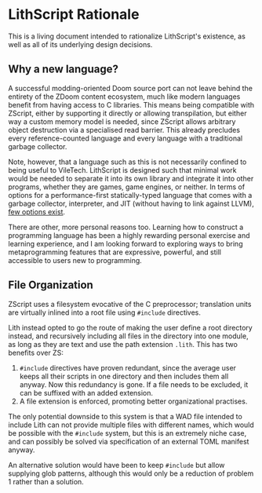 # LithScript Rationale

This is a living document intended to rationalize LithScript's existence, as well as all of its underlying design decisions.

## Why a new language?

A successful modding-oriented Doom source port can not leave behind the entirety of the ZDoom content ecosystem, much like modern languages benefit from having access to  C libraries. This means being compatible with ZScript, either by supporting it directly or allowing transpilation, but either way a custom memory model is needed, since ZScript allows arbitrary object destruction via a specialised read barrier. This already precludes every reference-counted language and every language with a traditional garbage collector.

Note, however, that a language such as this is not necessarily confined to being useful to VileTech. LithScript is designed such that minimal work would be needed to separate it into its own library and integrate it into other programs, whether they are games, game engines, or neither. In terms of options for a performance-first statically-typed language that comes with a garbage collector, interpreter, and JIT (without having to link against LLVM), [few options exist](https://github.com/dbohdan/embedded-scripting-languages).

There are other, more personal reasons too. Learning how to construct a programming language has been a highly rewarding personal exercise and learning experience, and I am looking forward to exploring ways to bring metaprogramming features that are expressive, powerful, and still accessible to users new to programming.

## File Organization

ZScript uses a filesystem evocative of the C preprocessor; translation units are virtually inlined into a root file using `#include` directives.

Lith instead opted to go the route of making the user define a root directory instead, and recursively including all files in the directory into one module, as long as they are text and use the path extension `.lith`. This has two benefits over ZS:

1. `#include` directives have proven redundant, since the average user keeps all their scripts in one directory and then includes them all anyway. Now this redundancy is gone. If a file needs to be excluded, it can be suffixed with an added extension.
2. A file extension is enforced, promoting better organizational practises.

The only potential downside to this system is that a WAD file intended to include Lith can not provide multiple files with different names, which would be possible with the `#include` system, but this is an extremely niche case, and can possibly be solved via specification of an external TOML manifest anyway.

An alternative solution would have been to keep `#include` but allow supplying glob patterns, although this would only be a reduction of problem 1 rather than a solution.
